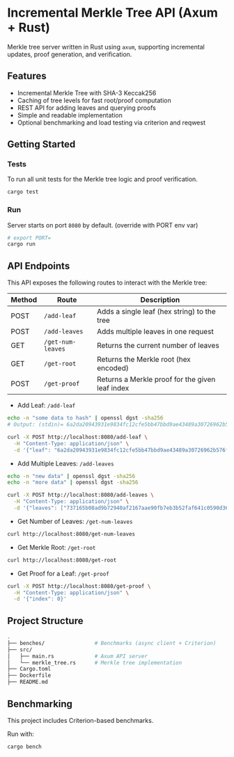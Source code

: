 # Incremental Merkle Tree API (Axum + Rust)

Merkle tree server written in Rust using `axum`, supporting incremental
updates, proof generation, and verification.

## Features
- Incremental Merkle Tree with SHA-3 Keccak256
- Caching of tree levels for fast root/proof computation
- REST API for adding leaves and querying proofs
- Simple and readable implementation
- Optional benchmarking and load testing via criterion and reqwest

## Getting Started

### Tests
To run all unit tests for the Merkle tree logic and proof verification.
```bash
cargo test
```

### Run
Server starts on port `8080` by default. (override with PORT env var)
```bash
# export PORT=
cargo run
```

## API Endpoints
This API exposes the following routes to interact with the Merkle tree:

| Method | Route            | Description                         |
|--------|------------------|-------------------------------------|
| POST   | `/add-leaf`      | Adds a single leaf (hex string) to the tree |
| POST   | `/add-leaves`    | Adds multiple leaves in one request |
| GET    | `/get-num-leaves`| Returns the current number of leaves |
| GET    | `/get-root`      | Returns the Merkle root (hex encoded) |
| POST   | `/get-proof`     | Returns a Merkle proof for the given leaf index |

- Add Leaf: `/add-leaf`

```bash
echo -n "some data to hash" | openssl dgst -sha256
# Output: (stdin)= 6a2da20943931e9834fc12cfe5bb47bbd9ae43489a30726962b576f4e3993e50

curl -X POST http://localhost:8080/add-leaf \
  -H "Content-Type: application/json" \
  -d '{"leaf": "6a2da20943931e9834fc12cfe5bb47bbd9ae43489a30726962b576f4e3993e50"}'
```

- Add Multiple Leaves: `/add-leaves`

```bash
echo -n "new data" | openssl dgst -sha256
echo -n "more data" | openssl dgst -sha256

curl -X POST http://localhost:8080/add-leaves \
  -H "Content-Type: application/json" \
  -d '{"leaves": ["737165b08ad9b72940af2167aae90fb7eb3b52faf641c0590d36f857adbe451d", "d5b7f828235a92d3d280fa08f3ddb9e5b6947123b44091c92db7594aa1408614"]}'
```
- Get Number of Leaves: `/get-num-leaves`

```bash
curl http://localhost:8080/get-num-leaves
```

- Get Merkle Root: `/get-root`

```bash
curl http://localhost:8080/get-root
```

- Get Proof for a Leaf: `/get-proof`

```bash
curl -X POST http://localhost:8080/get-proof \
  -H "Content-Type: application/json" \
  -d '{"index": 0}'
```

## Project Structure

```bash
.
├── benches/                # Benchmarks (async client + Criterion)
├── src/
│   ├── main.rs             # Axum API server
│   └── merkle_tree.rs      # Merkle tree implementation
├── Cargo.toml
├── Dockerfile
├── README.md
```

## Benchmarking

This project includes Criterion-based benchmarks.

Run with:
```bash
cargo bench
```

